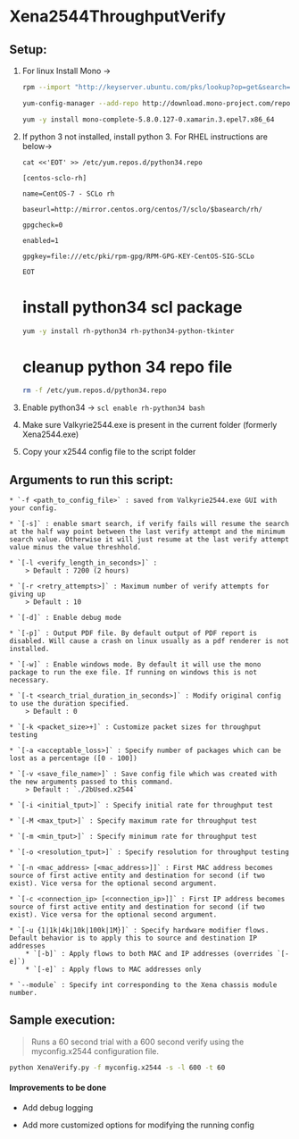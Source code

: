 # Xena2544ThroughputVerify
## Setup:

1. For linux Install Mono ->

    ```bash
    rpm --import "http://keyserver.ubuntu.com/pks/lookup?op=get&search=0x3FA7E0328081BFF6A14DA29AA6A19B38D3D831EF"
    ```

    ```bash
    yum-config-manager --add-repo http://download.mono-project.com/repo/centos/
    ```

    ```bash
    yum -y install mono-complete-5.8.0.127-0.xamarin.3.epel7.x86_64
    ```

2. If python 3 not installed, install python 3. For RHEL instructions are below->

    ```
    cat <<'EOT' >> /etc/yum.repos.d/python34.repo

    [centos-sclo-rh]

    name=CentOS-7 - SCLo rh

    baseurl=http://mirror.centos.org/centos/7/sclo/$basearch/rh/

    gpgcheck=0

    enabled=1

    gpgkey=file:///etc/pki/rpm-gpg/RPM-GPG-KEY-CentOS-SIG-SCLo

    EOT
    ```

    # install python34 scl package

    ```bash
    yum -y install rh-python34 rh-python34-python-tkinter
    ```

    # cleanup python 34 repo file

    ```bash
    rm -f /etc/yum.repos.d/python34.repo
    ```

3. Enable python34 -> `scl enable rh-python34 bash`

4. Make sure Valkyrie2544.exe is present in the current folder (formerly Xena2544.exe)

5. Copy your x2544 config file to the script folder

## Arguments to run this script:

    * `-f <path_to_config_file>` : saved from Valkyrie2544.exe GUI with your config.

    * `[-s]` : enable smart search, if verify fails will resume the search at the half way point between the last verify attempt and the minimum search value. Otherwise it will just resume at the last verify attempt value minus the value threshhold.

    * `[-l <verify_length_in_seconds>]` :
        > Default : 7200 (2 hours)

    * `[-r <retry_attempts>]` : Maximum number of verify attempts for giving up
        > Default : 10

    * `[-d]` : Enable debug mode

    * `[-p]` : Output PDF file. By default output of PDF report is disabled. Will cause a crash on linux usually as a pdf renderer is not installed.

    * `[-w]` : Enable windows mode. By default it will use the mono package to run the exe file. If running on windows this is not necessary.

    * `[-t <search_trial_duration_in_seconds>]` : Modify original config to use the duration specified.
        > Default : 0

    * `[-k <packet_size>+]` : Customize packet sizes for throughput testing

    * `[-a <acceptable_loss>]` : Specify number of packages which can be lost as a percentage ([0 - 100])

    * `[-v <save_file_name>]` : Save config file which was created with the new arguments passed to this command.
        > Default : `./2bUsed.x2544`

    * `[-i <initial_tput>]` : Specify initial rate for throughput test

    * `[-M <max_tput>]` : Specify maximum rate for throughput test

    * `[-m <min_tput>]` : Specify minimum rate for throughput test

    * `[-o <resolution_tput>]` : Specify resolution for throughput testing

    * `[-n <mac_address> [<mac_address>]]` : First MAC address becomes source of first active entity and destination for second (if two exist). Vice versa for the optional second argument.

    * `[-c <connection_ip> [<connection_ip>]]` : First IP address becomes source of first active entity and destination for second (if two exist). Vice versa for the optional second argument.

    * `[-u {1|1k|4k|10k|100k|1M}]` : Specify hardware modifier flows. Default behavior is to apply this to source and destination IP addresses
        * `[-b]` : Apply flows to both MAC and IP addresses (overrides `[-e]`)
        * `[-e]` : Apply flows to MAC addresses only
    
    * `--module` : Specify int corresponding to the Xena chassis module number.

## Sample execution:

   > Runs a 60 second trial with a 600 second verify using the myconfig.x2544 configuration file.

   ```bash
   python XenaVerify.py -f myconfig.x2544 -s -l 600 -t 60
   ```

#### Improvements to be done

* Add debug logging

* Add more customized options for modifying the running config
